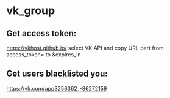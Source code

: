 # vk_group

Get access token:
---
https://vkhost.github.io/
select VK API and copy URL part from access_token= to &expires_in

Get users blacklisted you:
---
https://vk.com/app3256362_-86272159
